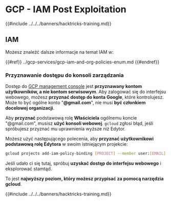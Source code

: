 # GCP - IAM Post Exploitation

{{#include ../../../banners/hacktricks-training.md}}

## IAM <a href="#service-account-impersonation" id="service-account-impersonation"></a>

Możesz znaleźć dalsze informacje na temat IAM w:

{{#ref}}
../gcp-services/gcp-iam-and-org-policies-enum.md
{{#endref}}

### Przyznawanie dostępu do konsoli zarządzania <a href="#granting-access-to-management-console" id="granting-access-to-management-console"></a>

Dostęp do [GCP management console](https://console.cloud.google.com) jest **przyznawany kontom użytkowników, a nie kontom serwisowym**. Aby zalogować się do interfejsu webowego, możesz **przyznać dostęp do konta Google**, które kontrolujesz. Może to być ogólne konto "**@gmail.com**", nie musi **być członkiem docelowej organizacji**.

Aby **przyznać** podstawową rolę **Właściciela** ogólnemu koncie "@gmail.com", musisz **użyć konsoli webowej**. `gcloud` zgłosi błąd, jeśli spróbujesz przyznać mu uprawnienia wyższe niż Edytor.

Możesz użyć następującego polecenia, aby **przyznać użytkownikowi podstawową rolę Edytora** w swoim istniejącym projekcie:
```bash
gcloud projects add-iam-policy-binding [PROJECT] --member user:[EMAIL] --role roles/editor
```
Jeśli udało ci się tutaj, spróbuj **uzyskać dostęp do interfejsu webowego** i eksplorować stamtąd.

To jest **najwyższy poziom, który możesz przypisać za pomocą narzędzia gcloud**.

{{#include ../../../banners/hacktricks-training.md}}
